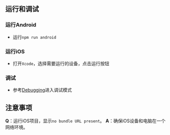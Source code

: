 ## 运行和调试

### 运行Android
* 运行`npm run android`

### 运行iOS
* 打开`Xcode`，选择需要运行的设备，点击运行按钮

### 调试
* 参考[Debugging](https://facebook.github.io/react-native/docs/debugging.html)进入调试模式

## 注意事项
__Q__：运行iOS项目，显示`no bundle URL present`。
__A__：确保iOS设备和电脑在一个网络环境。
